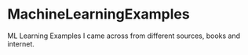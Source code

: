# MachineLearningExamples
ML Learning Examples I came across from different sources, books and internet.
